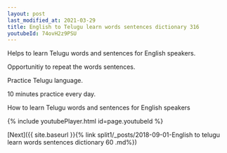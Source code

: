 ```yaml
---
layout: post
last_modified_at: 2021-03-29
title: English to Telugu learn words sentences dictionary 316 
youtubeId: 74ovH2z9PSU
---
```

 
 
Helps to learn Telugu words and sentences for English speakers.

Opportunitiy to repeat the words sentences. 

Practice Telugu language. 
 
10 minutes practice every day. 
 
How to learn Telugu words and sentences for English speakers 
 
{% include youtubePlayer.html id=page.youtubeId %}
 
 
[Next]({{ site.baseurl }}{% link  split1/_posts/2018-09-01-English to telugu learn words sentences dictionary 60 .md%})
 
